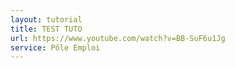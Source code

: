 ```yaml
---
layout: tutorial
title: TEST TUTO
url: https://www.youtube.com/watch?v=BB-SuF6u1Jg
service: Pôle Emploi
---
```


